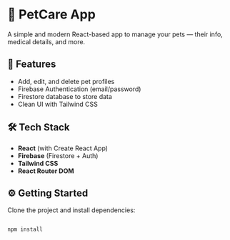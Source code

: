 # 🐾 PetCare App

A simple and modern React-based app to manage your pets — their info, medical details, and more.

## 🚀 Features

- Add, edit, and delete pet profiles
- Firebase Authentication (email/password)
- Firestore database to store data
- Clean UI with Tailwind CSS

## 🛠 Tech Stack

- **React** (with Create React App)
- **Firebase** (Firestore + Auth)
- **Tailwind CSS**
- **React Router DOM**


## ⚙️ Getting Started

Clone the project and install dependencies:

```bash

npm install
